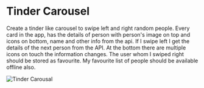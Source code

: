 # Tinder Carousel

Create a tinder like carousel to swipe left and right random people.
Every card in the app, has the details of person with person&#39;s image on top and icons on
bottom, name and other info from the api.
If I swipe left I get the details of the next person from the API.
At the bottom there are multiple icons on touch the information changes.
The user whom I swiped right should be stored as favourite.
My favourite list of people should be available offline also.

![Tinder Carousal](screenshot.gif?raw=true "Tinder")

